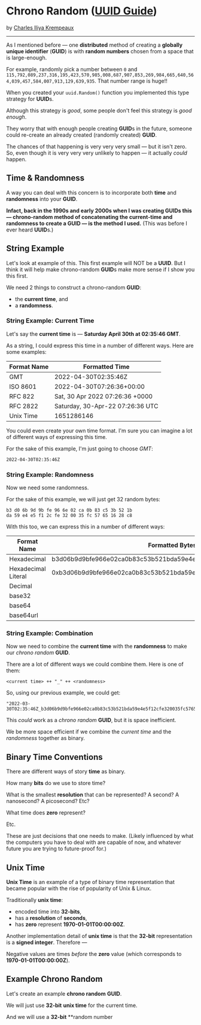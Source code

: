 # Chrono Random ([UUID Guide](../../README.md))

by [Charles Iliya Krempeaux](http://changelog.ca/)

---

As I mentioned before — one **distributed** method of creating a **globally unique identifier** (**GUID**) is with **random numbers** chosen from a space that is large-enough.

For example, randomly pick a number between `0` and `115,792,089,237,316,195,423,570,985,008,687,907,853,269,984,665,640,564,039,457,584,007,913,129,639,935`. That number range is huge!!

When you created your `uuid.Random()` function you implemented this type strategy for **UUID**s.

Although this strategy is _good_, some people don't feel this strategy is _good enough_.

They worry that with enough people creating **GUID**s in the future, someone could re-create an already created (randomly created) **GUID**.

The chances of that happening is very very very small — but it isn't zero.
So, even though it is very very very unlikely to happen — it actually _could_ happen.

## Time & Randomness

A way you can deal with this concern is to incorporate both **time** and **randomness** into your **GUID**.

**Infact, back in the 1990s and early 2000s when I was creating GUIDs this — chrono-random method of concatenating the current-time and randomness to create a GUID — is the method I used.** (This was before I ever heard **UUID**s.)

## String Example

Let's look at example of this.
This first example will NOT be a **UUID**.
But I think it will help make chrono-random **GUID**s make more sense if I show you this first.

We need 2 things to construct a chrono-random **GUID**:

* the **current time**, and
* a **randomness**.

### String Example: Current Time

Let's say the **current time** is — **Saturday April 30th at 02:35:46 GMT**.

As a string, I could express this time in a number of different ways.
Here are some examples:

| Format Name | Formatted Time                   |
|-------------|----------------------------------|
| GMT         | 2022-04-30T02:35:46Z             |
| ISO 8601    | 2022-04-30T07:26:36+00:00        |
| RFC 822     | Sat, 30 Apr 2022 07:26:36 +0000  |
| RFC 2822    | Saturday, 30-Apr-22 07:26:36 UTC |
| Unix Time   | 1651286146                       |

You could even create your own time format.
I'm sure you can imagine a lot of different ways of expressing this time.

For the sake of this example, I'm just going to choose _GMT_:
```
2022-04-30T02:35:46Z
```

### String Example: Randomness

Now we need some randomness.

For the sake of this example, we will just get 32 random bytes:
```
b3 d0 6b 9d 9b fe 96 6e 02 ca 0b 83 c5 3b 52 1b 
da 59 e4 e5 f1 2c fe 32 00 35 fc 57 65 16 28 c8 
```

With this too, we can express this in a number of different ways:

| Format Name         | Formatted Bytes                                                    |
|---------------------|--------------------------------------------------------------------|
| Hexadecimal         | b3d06b9d9bfe966e02ca0b83c53b521bda59e4e5f12cfe320035fc57651628c8   |
| Hexadecimal Literal | 0xb3d06b9d9bfe966e02ca0b83c53b521bda59e4e5f12cfe320035fc57651628c8 |
| Decimal             |                                                                    |
| base32              |                                                                    |
| base64              |                                                                    |
| base64url           |                                                                    |

### String Example: Combination

Now we need to combine the **current time** with the **randomness** to make our _chrono random_ **GUID**.

There are a lot of different ways we could combine them.
Here is one of them:
```
<current time> ++ "_" ++ <randomness>
```

So, using our previous example, we could get:
```golang
"2022-03-30T02:35:46Z_b3d06b9d9bfe966e02ca0b83c53b521bda59e4e5f12cfe320035fc57651628c8"
```

This _could_ work as a _chrono random_ **GUID**, but it is space inefficient.

We be more space efficient if we combine the _current time_ and the _randomness_ together as binary.

## Binary Time Conventions

There are different ways of story **time** as binary.

How many **bits** do we use to store time?

What is the smallest **resolution** that can be represented?
A second?
A nanosecond?
A picosecond?
Etc?

What time does **zero** represent?

Etc.

These are just decisions that one needs to make. 
(Likely influenced by what the computers you have to deal with are capable of now, and whatever future you are trying to future-proof for.)

## Unix Time

**Unix Time** is an example of a type of binary time representation that became popular with the rise of popularity of Unix & Linux.

Traditionally **unix time**:

* encoded time into **32-bits**,
* has a **resolution** of **seconds**,
* has **zero** represent **1970-01-01T00:00:00Z**.

Another implementation detail of **unix time** is that the **32-bit** representation is a **signed integer**.
Therefore —

Negative values are times _before_ the **zero** value (which corresponds to **1970-01-01T00:00:00Z**).

## Example Chrono Random

Let's create an example **chrono random** **GUID**.

We will just use **32-bit** **unix time** for the current time.

And we will use a **32-bit** **random number
